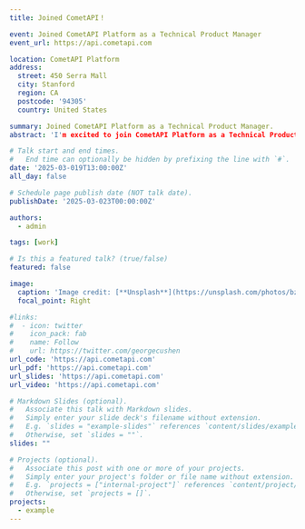 ```yaml
---
title: Joined CometAPI！

event: Joined CometAPI Platform as a Technical Product Manager
event_url: https://api.cometapi.com

location: CometAPI Platform
address:
  street: 450 Serra Mall
  city: Stanford
  region: CA
  postcode: '94305'
  country: United States

summary: Joined CometAPI Platform as a Technical Product Manager.
abstract: 'I'm excited to join CometAPI Platform as a Technical Product Manager. In this role, I will bridge technology and product development, leveraging the platform's API integrations to create innovative solutions. My focus will be on enhancing workflow automation and exploring new applications of AI models through efficient API combinations. I aim to drive product development forward, ensuring our solutions are both cutting-edge and user-centric. This is a fantastic opportunity to contribute to a dynamic platform and shape the future of AI-driven technologies.'

# Talk start and end times.
#   End time can optionally be hidden by prefixing the line with `#`.
date: '2025-03-019T13:00:00Z'
all_day: false

# Schedule page publish date (NOT talk date).
publishDate: '2025-03-023T00:00:00Z'

authors:
  - admin

tags: [work]

# Is this a featured talk? (true/false)
featured: false

image:
  caption: 'Image credit: [**Unsplash**](https://unsplash.com/photos/bzdhc5b3Bxs)'
  focal_point: Right

#links:
#  - icon: twitter
#    icon_pack: fab
#    name: Follow
#    url: https://twitter.com/georgecushen
url_code: 'https://api.cometapi.com'
url_pdf: 'https://api.cometapi.com'
url_slides: 'https://api.cometapi.com'
url_video: 'https://api.cometapi.com'

# Markdown Slides (optional).
#   Associate this talk with Markdown slides.
#   Simply enter your slide deck's filename without extension.
#   E.g. `slides = "example-slides"` references `content/slides/example-slides.md`.
#   Otherwise, set `slides = ""`.
slides: ""

# Projects (optional).
#   Associate this post with one or more of your projects.
#   Simply enter your project's folder or file name without extension.
#   E.g. `projects = ["internal-project"]` references `content/project/deep-learning/index.md`.
#   Otherwise, set `projects = []`.
projects:
  - example
---
```

<!-- 
{{% callout note %}}
Click on the **Slides** button above to view the built-in slides feature.
{{% /callout %}}

Slides can be added in a few ways:

- **Create** slides using Hugo Blox Builder's [_Slides_](https://docs.hugoblox.com/reference/content-types/) feature and link using `slides` parameter in the front matter of the talk file
- **Upload** an existing slide deck to `static/` and link using `url_slides` parameter in the front matter of the talk file
- **Embed** your slides (e.g. Google Slides) or presentation video on this page using [shortcodes](https://docs.hugoblox.com/reference/markdown/).

Further event details, including [page elements](https://docs.hugoblox.com/reference/markdown/) such as image galleries, can be added to the body of this page. -->
